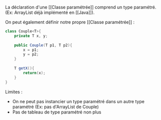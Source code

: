 La déclaration d'une [[Classe paramétrée]] comprend un type paramétré. (Ex: ArrayList déjà implémenté en [[Java]]).

On peut également définir notre propre [[Classe paramétrée]] :
```Java
class Couple<T>{
	private T x, y;
	
	public Couple(T p1, T p2){
		x = p1;
		y = p2;
	}
	
	T getX(){
		return(x);
	}
}
```

Limites : 
- On ne peut pas instancier un type paramétré dans un autre type paramétré (Ex: pas d'ArrayList de Couple)
- Pas de tableau de type paramétré non plus